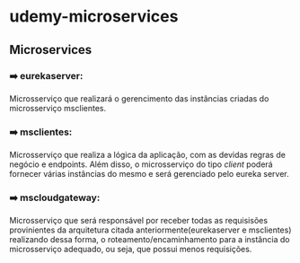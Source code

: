 # udemy-microservices

## Microservices

### :arrow_right: eurekaserver: 
Microsserviço que realizará o gerencimento das instâncias criadas do microsserviço msclientes.

### :arrow_right: msclientes: 
Microsserviço que realiza a lógica da aplicação, com as devidas regras de negócio e endpoints. Além disso, o microsserviço do tipo _client_ poderá 
fornecer várias instâncias do mesmo e será gerenciado pelo eureka server.

### :arrow_right: mscloudgateway: 
Microsserviço que será responsável por receber todas as requisisões provinientes da arquitetura citada anteriormente(eurekaserver e msclientes)
realizando dessa forma, o roteamento/encaminhamento para a instância do microsserviço adequado, ou seja, que possui menos requisições.
